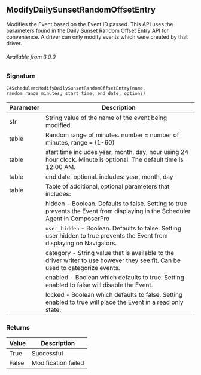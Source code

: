 ## ModifyDailySunsetRandomOffsetEntry

Modifies the Event based on the Event ID passed. This API uses the parameters found in the Daily Sunset Random Offset Entry API for convenience. A driver can only modify events which were created by that driver.


###### Available from 3.0.0


### Signature

`C4Scheduler:ModifyDailySunsetRandomOffsetEntry(name, random_range_minutes, start_time, end_date, options)`


| Parameter | Description |
| --- | --- |
| str | String value of the name of the event being modified. |
| table | Random range of minutes. number = number of minutes, range = (1-60) |
| table | start time includes year, month, day, hour using 24 hour clock. Minute is optional. The default time is 12:00 AM. |
| table | end date. optional. includes: year, month, day |
| table | Table of additional, optional parameters that includes: |
| | hidden - Boolean. Defaults to false. Setting to true prevents the Event from displaying in the Scheduler Agent in ComposerPro |
| | `user_hidden` - Boolean. Defaults to false. Setting user hidden to true prevents the Event from displaying on Navigators. |
| | category - String value that is available to the driver writer to use however they see fit. Can be used to categorize events. |
| | enabled - Boolean which defaults to true. Setting enabled to false will disable the Event. |
| | locked - Boolean which defaults to false. Setting enabled to true will place the Event in a read only state. |


### Returns

| Value | Description |
| --- | --- |
| True | Successful |
| False | Modification failed |